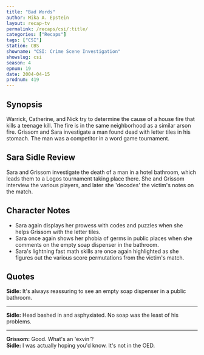 ```yaml
---
title: "Bad Words"
author: Mika A. Epstein
layout: recap-tv
permalink: /recaps/csi/:title/
categories: ["Recaps"]
tags: ["CSI"]
station: CBS
showname: "CSI: Crime Scene Investigation"
showslug: csi
season: 4
epnum: 19
date: 2004-04-15
prodnum: 419  
---
```


## Synopsis

Warrick, Catherine, and Nick try to determine the cause of a house fire that kills a teenage kill. The fire is in the same neighborhood as a similar arson fire. Grissom and Sara investigate a man found dead with letter tiles in his stomach. The man was a competitor in a word game tournament.

## Sara Sidle Review

Sara and Grissom investigate the death of a man in a hotel bathroom, which leads them to a Logos tournament taking place there. She and Grissom interview the various players, and later she 'decodes' the victim's notes on the match.

## Character Notes

* Sara again displays her prowess with codes and puzzles when she helps Grissom with the letter tiles.  
* Sara once again shows her phobia of germs in public places when she comments on the empty soap dispenser in the bathroom.  
* Sara's lightning fast math skills are once again highlighted as she figures out the various score permutations from the victim's match.

## Quotes

**Sidle:** It's always reassuring to see an empty soap dispenser in a public bathroom.  

- - -

**Sidle:** Head bashed in and asphyxiated. No soap was the least of his problems.
  
- - -

**Grissom:** Good. What's an 'exvin'?  
**Sidle:** I was actually hoping you'd know. It's not in the OED.